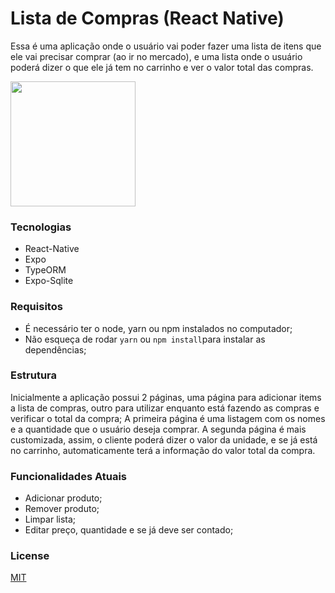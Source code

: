 # Lista de Compras (React Native)

Essa é uma aplicação onde o usuário vai poder fazer uma lista de itens que ele vai precisar comprar (ao ir no mercado), e uma lista onde o usuário poderá dizer o que ele já tem no carrinho e ver o valor total das compras.

<img src="/Records/untitled.gif" width="200">

### Tecnologias

* React-Native
* Expo
* TypeORM
* Expo-Sqlite

### Requisitos

* É necessário ter o node, yarn ou npm instalados no computador;
* Não esqueça de rodar `yarn` ou `npm install`para instalar as dependências;

### Estrutura

Inicialmente a aplicação possui 2 páginas, uma página para adicionar items a lista de compras, outro para utilizar enquanto está fazendo as compras e verificar o total da compra;
A primeira página é uma listagem com os nomes e a quantidade que o usuário deseja comprar.
A segunda página é mais customizada, assim, o cliente poderá dizer o valor da unidade, e se já está no carrinho, automaticamente terá a informação do valor total da compra.

### Funcionalidades Atuais 

* Adicionar produto;
* Remover produto;
* Limpar lista;
* Editar preço, quantidade e se já deve ser contado;

### License

[MIT](LICENSE)

